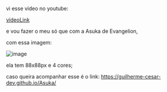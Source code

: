 vi esse vídeo no youtube:

[vídeoLink](https://youtu.be/ezwvbOHtw64?si=IEJE6Kld3I8ZU9bx)

e vou fazer o meu só que com a Asuka de Evangelion,

com essa imagem:

![image](https://github.com/user-attachments/assets/63d8bbc3-4494-42a6-a7d8-a080cc4f5985)

ela tem 88x88px e 4 cores;

caso queira acompanhar esse é o link: https://guilherme-cesar-dev.github.io/Asuka/
